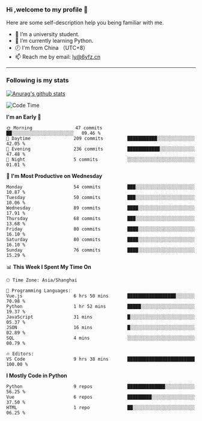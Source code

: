 ### Hi ,welcome to my profile 👋
Here are some self-description help you being familiar with me.
<!--
**liuyunfz/liuyunfz** is a ✨ _special_ ✨ repository because its `README.md` (this file) appears on your GitHub profile.
- 👯 I’m looking to collaborate on ...
- 🤔 I’m looking for help with ...
Here are some ideas to get you started:
-->
- 🏫 I’m a university student.
- 💪 I’m currently learning Python.
- 🕗 I'm from China （UTC+8）
- 📫 Reach me by email: [ly@6yfz.cn](mailto:ly@6yfz.cn)
  
---
### Following is my stats
  
[![Anurag's github stats](https://github-readme-stats.vercel.app/api?username=liuyunfz)](https://github.com/anuraghazra/github-readme-stats)
  
<!--START_SECTION:waka-->
![Code Time](http://img.shields.io/badge/Code%20Time-352%20hrs%2031%20mins-blue)

**I'm an Early 🐤** 

```text
🌞 Morning                47 commits          ██░░░░░░░░░░░░░░░░░░░░░░░   09.46 % 
🌆 Daytime                209 commits         ███████████░░░░░░░░░░░░░░   42.05 % 
🌃 Evening                236 commits         ████████████░░░░░░░░░░░░░   47.48 % 
🌙 Night                  5 commits           ░░░░░░░░░░░░░░░░░░░░░░░░░   01.01 % 
```
📅 **I'm Most Productive on Wednesday** 

```text
Monday                   54 commits          ███░░░░░░░░░░░░░░░░░░░░░░   10.87 % 
Tuesday                  50 commits          ███░░░░░░░░░░░░░░░░░░░░░░   10.06 % 
Wednesday                89 commits          ████░░░░░░░░░░░░░░░░░░░░░   17.91 % 
Thursday                 68 commits          ███░░░░░░░░░░░░░░░░░░░░░░   13.68 % 
Friday                   80 commits          ████░░░░░░░░░░░░░░░░░░░░░   16.10 % 
Saturday                 80 commits          ████░░░░░░░░░░░░░░░░░░░░░   16.10 % 
Sunday                   76 commits          ████░░░░░░░░░░░░░░░░░░░░░   15.29 % 
```


📊 **This Week I Spent My Time On** 

```text
🕑︎ Time Zone: Asia/Shanghai

💬 Programming Languages: 
Vue.js                   6 hrs 50 mins       ██████████████████░░░░░░░   70.98 % 
Python                   1 hr 52 mins        █████░░░░░░░░░░░░░░░░░░░░   19.37 % 
JavaScript               31 mins             █░░░░░░░░░░░░░░░░░░░░░░░░   05.37 % 
JSON                     16 mins             █░░░░░░░░░░░░░░░░░░░░░░░░   02.89 % 
SQL                      4 mins              ░░░░░░░░░░░░░░░░░░░░░░░░░   00.79 % 

🔥 Editors: 
VS Code                  9 hrs 38 mins       █████████████████████████   100.00 % 
```

**I Mostly Code in Python** 

```text
Python                   9 repos             ██████████████░░░░░░░░░░░   56.25 % 
Vue                      6 repos             █████████░░░░░░░░░░░░░░░░   37.50 % 
HTML                     1 repo              ██░░░░░░░░░░░░░░░░░░░░░░░   06.25 % 
```




<!--END_SECTION:waka-->
